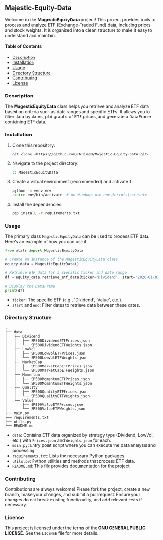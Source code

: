 ## Majestic-Equity-Data

Welcome to the **MagesticEquityData** project! This project provides tools to process and analyze ETF (Exchange-Traded Fund) data, including prices and stock weights. It is organized into a clean structure to make it easy to understand and maintain.

#### Table of Contents
- [Description](#description)
- [Installation](#installation)
- [Usage](#usage)
- [Directory Structure](#directory-structure)
- [Contributing](#contributing)
- [License](#license)

### Description
The **MagesticEquityData** class helps you retrieve and analyze ETF data based on criteria such as date ranges and specific ETFs. It allows you to filter data by dates, plot graphs of ETF prices, and generate a DataFrame containing ETF data.

### Installation
1. Clone this repository:
   ```bash
   git clone <https://github.com/McKingN/Majestic-Equity-Data.git>
   ```
2. Navigate to the project directory:
   ```bash
   cd MagesticEquityData
   ```
3. Create a virtual environment (recommended) and activate it:
   ```bash
   python -m venv env
   source env/bin/activate  # on Windows use env\Scripts\activate
   ```
4. Install the dependencies:
   ```bash
   pip install -r requirements.txt
   ```

### Usage
The primary class `MagesticEquityData` can be used to process ETF data. Here's an example of how you can use it:

```python
from utils import MagesticEquityData

# Create an instance of the MagesticEquityData class
equity_data = MagesticEquityData()

# Retrieve ETF data for a specific ticker and date range
df = equity_data.retrieve_etf_data(ticker='Dividend', start='2020-01-01', end='2020-12-31')

# Display the DataFrame
print(df)
```

- `ticker`: The specific ETF (e.g., 'Dividend', 'Value', etc.).
- `start` and `end`: Filter dates to retrieve data between these dates.

### Directory Structure
```
.
├── data
│   ├── Dividend
│   │   ├── SP500DividendETFPrices.json
│   │   └── SP500DividendETFWeights.json
│   ├── LowVol
│   │   ├── SP500LowVolETFPrices.json
│   │   └── SP500LowVolETFWeights.json
│   ├── MarketCap
│   │   ├── SP500MarketCapETFPrices.json
│   │   └── SP500MarketCapETFWeights.json
│   ├── Momentum
│   │   ├── SP500MomentumETFPrices.json
│   │   └── SP500MomentumETFWeights.json
│   ├── Quality
│   │   ├── SP500QualityETFPrices.json
│   │   └── SP500QualityETFWeights.json
│   └── Value
│       ├── SP500ValueETFPrices.json
│       └── SP500ValueETFWeights.json
├── main.py
├── requirements.txt
├── utils.py
└── README.md
```

- `data`: Contains ETF data organized by strategy type (Dividend, LowVol, etc.) with `Prices.json` and `Weights.json` for each.
- `main.py`: Entry point script where you can execute the data analysis and processing.
- `requirements.txt`: Lists the necessary Python packages.
- `utils.py`: Python utilities and methods that process ETF data.
- `README.md`: This file provides documentation for the project.

### Contributing
Contributions are always welcome! Please fork the project, create a new branch, make your changes, and submit a pull request. Ensure your changes do not break existing functionality, and add relevant tests if necessary.

### License
This project is licensed under the terms of the **GNU GENERAL PUBLIC LICENSE**. See the `LICENSE` file for more details.

